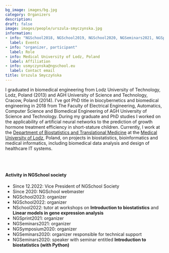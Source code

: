 ```yaml
---
bg_image: images/bg.jpg
category: Organizers
description: 
draft: false
image: images/people/urszula-smyczynska.jpg
information:
- info: "NGSchool2018, NGSchool2019, NGSchool2020, NGSeminars2021, NGSprint2021, NGSchool2022, NGSymposium2022, NGSchool2023"
  label: Events
- info: "organizer, participant"
  label: Role
- info: Medical University of Lodz, Poland
  label: Affiliation
- info: usmyczynska@ngschool.eu
  label: Contact email
title: Urszula Smyczyńska
---
```


I graduated in biomedical engineering from Lodz University of Technology, Lodz, Poland (2013) and AGH University of Science and Technology, Cracow, Poland (2014). I’ve got  PhD title in biocybernetics and biomedical engineering in 2018 from The Faculty of Electrical Engineering, Automatics, Computer Science and Biomedical Engineering of AGH University of Science and Technology. During my graduate and PhD studies I worked on the applicability of artificial neural networks to the prediction of growth hormone treatment efficiency in short-stature children.
Currently, I work at the [Department of Biostatistics and Translational Medicine](https://biostat.umed.pl) at the [Medical University of Lodz](https://en.umed.pl/), Poland, on projects in biostatistics, bioinformatics and medical informatics, including biomedical data analysis and design of healthcare IT systems.     

<br>&nbsp;
<br>

#### Activity in NGSchool society
* Since 12.2022: Vice President of NGSchool Society 
* Since 2020: NGSchool webmaster
* NGSchool2023: organizer
* NGSchool2022: organizer
* NSchool2022: tutor at workshops on **Introduction to biostatistics** and **Linear models in gene expression analysis**
* NGSprint2021: organizer
* NGSeminars2021: organizer
* NGSymposium2020: organizer
* NGSeminars2020: organizer responsible for technical support
* NGSeminars2020: speaker with seminar entitled **Introduction to biostatistics (with Python)**